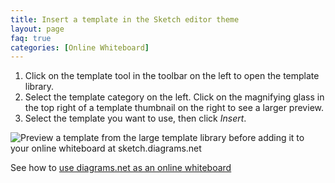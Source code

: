 ```yaml
---
title: Insert a template in the Sketch editor theme
layout: page
faq: true
categories: [Online Whiteboard]
---
```


1. Click on the template tool in the toolbar on the left to open the template library. 
2. Select the template category on the left. Click on the magnifying glass in the top right of a template thumbnail on the right to see a larger preview. 
3. Select the template you want to use, then click _Insert_. 

<img src="/assets/img/blog/online-whiteboard-template-preview.png" style="width=100%;max-width:500px;height:auto;" alt="Preview a template from the large template library before adding it to your online whiteboard at sketch.diagrams.net">

See how to [use diagrams.net as an online whiteboard](/blog/sketch-online-whiteboard.html)